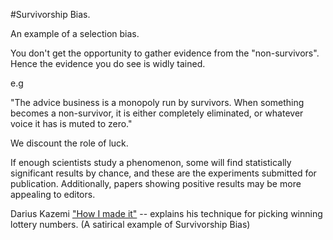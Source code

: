 #Survivorship Bias.

An example of a selection bias.

You don't get the opportunity to gather evidence from the "non-survivors". Hence the evidence you do see is widly tained.

e.g

"The advice business is a monopoly run by survivors. When something becomes a non-survivor, it is either completely eliminated, or whatever voice it has is muted to zero."

We discount the role of luck.

If enough scientists study a phenomenon, some will find statistically significant results by chance, and these are the experiments submitted for publication. Additionally, papers showing positive results may be more appealing to editors.



Darius Kazemi ["How I made it"](https://www.youtube.com/watch?v=l_F9jxsfGCw) -- explains his technique for picking winning lottery numbers. (A satirical example of Survivorship Bias) 
